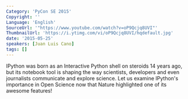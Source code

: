 ```yaml
---
Category: 'PyCon SE 2015'
Copyright: ''
Language: 'English'
SourceUrl: '"https://www.youtube.com/watch?v=oP9Qcjq8UVI"'
ThumbnailUrl: 'https://i.ytimg.com/vi/oP9Qcjq8UVI/hqdefault.jpg'
date: '2015-05-25'
speakers: [Juan Luis Cano]
tags: []
---
```

IPython was born as an Interactive Python shell on steroids 14 years ago, but its notebook tool is shaping the way scientists, developers and even journalists communicate and explore science. Let us examine IPython's importance in Open Science now that Nature highlighted one of its awesome features!